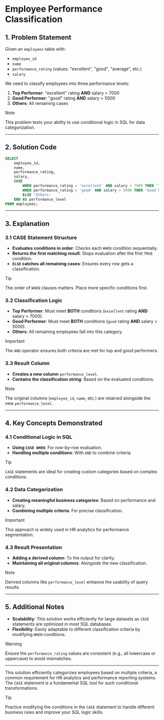 # Employee Performance Classification  

## 1. **Problem Statement**  
Given an `employees` table with:  
- `employee_id`  
- `name`  
- `performance_rating` (values: "excellent", "good", "average", etc.)  
- `salary`  

We need to classify employees into three performance levels:  
1. **Top Performer**: "excellent" rating **AND** salary > 7000  
2. **Good Performer**: "good" rating **AND** salary > 5000  
3. **Others**: All remaining cases  

> [!NOTE]  
> This problem tests your ability to use conditional logic in SQL for data categorization.  

---

## 2. **Solution Code**  
```sql
SELECT
    employee_id,
    name,
    performance_rating,
    salary,
    CASE
        WHEN performance_rating = 'excellent' AND salary > 7000 THEN 'Top Performer'
        WHEN performance_rating = 'good' AND salary > 5000 THEN 'Good Performer'
        ELSE 'Others'
    END AS performance_level
FROM employees;
```  

---

## 3. **Explanation**  

### 3.1 **CASE Statement Structure**  
- **Evaluates conditions in order**: Checks each `WHEN` condition sequentially.  
- **Returns the first matching result**: Stops evaluation after the first `TRUE` condition.  
- **`ELSE` catches all remaining cases**: Ensures every row gets a classification.  

> [!TIP]  
> The order of `WHEN` clauses matters. Place more specific conditions first.  

### 3.2 **Classification Logic**  
- **Top Performer**: Must meet **BOTH** conditions (`excellent` rating **AND** salary > 7000).  
- **Good Performer**: Must meet **BOTH** conditions (`good` rating **AND** salary > 5000).  
- **Others**: All remaining employees fall into this category.  

> [!IMPORTANT]  
> The `AND` operator ensures both criteria are met for top and good performers.  

### 3.3 **Result Column**  
- **Creates a new column** `performance_level`.  
- **Contains the classification string**: Based on the evaluated conditions.  

> [!NOTE]  
> The original columns (`employee_id`, `name`, etc.) are retained alongside the new `performance_level`.  

---

## 4. **Key Concepts Demonstrated**  

### 4.1 **Conditional Logic in SQL**  
- **Using `CASE WHEN`**: For row-by-row evaluation.  
- **Handling multiple conditions**: With `AND` to combine criteria.  

> [!TIP]  
> `CASE` statements are ideal for creating custom categories based on complex conditions.  

### 4.2 **Data Categorization**  
- **Creating meaningful business categories**: Based on performance and salary.  
- **Combining multiple criteria**: For precise classification.  

> [!IMPORTANT]  
> This approach is widely used in HR analytics for performance segmentation.  

### 4.3 **Result Presentation**  
- **Adding a derived column**: To the output for clarity.  
- **Maintaining all original columns**: Alongside the new classification.  

> [!NOTE]  
> Derived columns like `performance_level` enhance the usability of query results.  

---

## 5. **Additional Notes**  
- **Scalability**: This solution works efficiently for large datasets as `CASE` statements are optimized in most SQL databases.  
- **Flexibility**: Easily adaptable to different classification criteria by modifying `WHEN` conditions.  

> [!WARNING]  
> Ensure the `performance_rating` values are consistent (e.g., all lowercase or uppercase) to avoid mismatches.  

---

This solution efficiently categorizes employees based on multiple criteria, a common requirement for HR analytics and performance reporting systems. The `CASE` statement is a fundamental SQL tool for such conditional transformations.  

> [!TIP]  
> Practice modifying the conditions in the `CASE` statement to handle different business rules and improve your SQL logic skills.  
